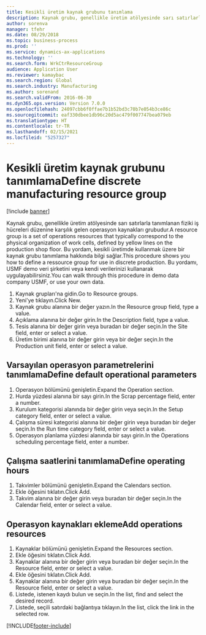 ```yaml
---
title: Kesikli üretim kaynak grubunu tanımlama
description: Kaynak grubu, genellikle üretim atölyesinde sarı satırlarla tanımlanan fiziki iş hücreleri düzenine karşılık gelen operasyon kaynakları grubudur.
author: sorenva
manager: tfehr
ms.date: 08/29/2018
ms.topic: business-process
ms.prod: ''
ms.service: dynamics-ax-applications
ms.technology: ''
ms.search.form: WrkCtrResourceGroup
audience: Application User
ms.reviewer: kamaybac
ms.search.region: Global
ms.search.industry: Manufacturing
ms.author: sorenand
ms.search.validFrom: 2016-06-30
ms.dyn365.ops.version: Version 7.0.0
ms.openlocfilehash: 24097cbb6f0ffae7b1b52bd3c70b7e054b3ce86c
ms.sourcegitcommit: eaf330dbee1db96c20d5ac479f007747bea079eb
ms.translationtype: HT
ms.contentlocale: tr-TR
ms.lasthandoff: 02/15/2021
ms.locfileid: "5257327"
---
```

# <a name="define-discrete-manufacturing-resource-group"></a><span data-ttu-id="b5a08-103">Kesikli üretim kaynak grubunu tanımlama</span><span class="sxs-lookup"><span data-stu-id="b5a08-103">Define discrete manufacturing resource group</span></span>

[!include [banner](../../includes/banner.md)]

<span data-ttu-id="b5a08-104">Kaynak grubu, genellikle üretim atölyesinde sarı satırlarla tanımlanan fiziki iş hücreleri düzenine karşılık gelen operasyon kaynakları grubudur.</span><span class="sxs-lookup"><span data-stu-id="b5a08-104">A resource group is a set of operations resources that typically correspond to the physical organization of work cells, defined by yellow lines on the production shop floor.</span></span> <span data-ttu-id="b5a08-105">Bu yordam, kesikli üretimde kullanmak üzere bir kaynak grubu tanımlama hakkında bilgi sağlar.</span><span class="sxs-lookup"><span data-stu-id="b5a08-105">This procedure shows you how to define a ressource group for use in discrete production.</span></span> <span data-ttu-id="b5a08-106">Bu yordamı, USMF demo veri şirketini veya kendi verilerinizi kullanarak uygulayabilirsiniz.</span><span class="sxs-lookup"><span data-stu-id="b5a08-106">You can walk through this procedure in demo data company USMF, or use your own data.</span></span>

1. <span data-ttu-id="b5a08-107">Kaynak grupları'na gidin.</span><span class="sxs-lookup"><span data-stu-id="b5a08-107">Go to Resource groups.</span></span>
2. <span data-ttu-id="b5a08-108">Yeni'ye tıklayın.</span><span class="sxs-lookup"><span data-stu-id="b5a08-108">Click New.</span></span>
3. <span data-ttu-id="b5a08-109">Kaynak grubu alanına bir değer yazın.</span><span class="sxs-lookup"><span data-stu-id="b5a08-109">In the Resource group field, type a value.</span></span>
4. <span data-ttu-id="b5a08-110">Açıklama alanına bir değer girin.</span><span class="sxs-lookup"><span data-stu-id="b5a08-110">In the Description field, type a value.</span></span>
5. <span data-ttu-id="b5a08-111">Tesis alanına bir değer girin veya buradan bir değer seçin.</span><span class="sxs-lookup"><span data-stu-id="b5a08-111">In the Site field, enter or select a value.</span></span>
6. <span data-ttu-id="b5a08-112">Üretim birimi alanına bir değer girin veya bir değer seçin.</span><span class="sxs-lookup"><span data-stu-id="b5a08-112">In the Production unit field, enter or select a value.</span></span>

## <a name="define-default-operational-parameters"></a><span data-ttu-id="b5a08-113">Varsayılan operasyon parametrelerini tanımlama</span><span class="sxs-lookup"><span data-stu-id="b5a08-113">Define default operational parameters</span></span>
1. <span data-ttu-id="b5a08-114">Operasyon bölümünü genişletin.</span><span class="sxs-lookup"><span data-stu-id="b5a08-114">Expand the Operation section.</span></span>
2. <span data-ttu-id="b5a08-115">Hurda yüzdesi alanına bir sayı girin.</span><span class="sxs-lookup"><span data-stu-id="b5a08-115">In the Scrap percentage field, enter a number.</span></span>
3. <span data-ttu-id="b5a08-116">Kurulum kategorisi alanında bir değer girin veya seçin.</span><span class="sxs-lookup"><span data-stu-id="b5a08-116">In the Setup category field, enter or select a value.</span></span>
4. <span data-ttu-id="b5a08-117">Çalışma süresi kategorisi alanına bir değer girin veya buradan bir değer seçin.</span><span class="sxs-lookup"><span data-stu-id="b5a08-117">In the Run time category field, enter or select a value.</span></span>
5. <span data-ttu-id="b5a08-118">Operasyon planlama yüzdesi alanında bir sayı girin.</span><span class="sxs-lookup"><span data-stu-id="b5a08-118">In the Operations scheduling percentage field, enter a number.</span></span>

## <a name="define-operating-hours"></a><span data-ttu-id="b5a08-119">Çalışma saatlerini tanımlama</span><span class="sxs-lookup"><span data-stu-id="b5a08-119">Define operating hours</span></span>
1. <span data-ttu-id="b5a08-120">Takvimler bölümünü genişletin.</span><span class="sxs-lookup"><span data-stu-id="b5a08-120">Expand the Calendars section.</span></span>
2. <span data-ttu-id="b5a08-121">Ekle öğesini tıklatın.</span><span class="sxs-lookup"><span data-stu-id="b5a08-121">Click Add.</span></span>
3. <span data-ttu-id="b5a08-122">Takvim alanına bir değer girin veya buradan bir değer seçin.</span><span class="sxs-lookup"><span data-stu-id="b5a08-122">In the Calendar field, enter or select a value.</span></span>

## <a name="add-operations-resources"></a><span data-ttu-id="b5a08-123">Operasyon kaynakları ekleme</span><span class="sxs-lookup"><span data-stu-id="b5a08-123">Add operations resources</span></span>
1. <span data-ttu-id="b5a08-124">Kaynaklar bölümünü genişletin.</span><span class="sxs-lookup"><span data-stu-id="b5a08-124">Expand the Resources section.</span></span>
2. <span data-ttu-id="b5a08-125">Ekle öğesini tıklatın.</span><span class="sxs-lookup"><span data-stu-id="b5a08-125">Click Add.</span></span>
3. <span data-ttu-id="b5a08-126">Kaynaklar alanına bir değer girin veya buradan bir değer seçin.</span><span class="sxs-lookup"><span data-stu-id="b5a08-126">In the Resource field, enter or select a value.</span></span>
4. <span data-ttu-id="b5a08-127">Ekle öğesini tıklatın.</span><span class="sxs-lookup"><span data-stu-id="b5a08-127">Click Add.</span></span>
5. <span data-ttu-id="b5a08-128">Kaynaklar alanına bir değer girin veya buradan bir değer seçin.</span><span class="sxs-lookup"><span data-stu-id="b5a08-128">In the Resource field, enter or select a value.</span></span>
6. <span data-ttu-id="b5a08-129">Listede, istenen kaydı bulun ve seçin.</span><span class="sxs-lookup"><span data-stu-id="b5a08-129">In the list, find and select the desired record.</span></span>
7. <span data-ttu-id="b5a08-130">Listede, seçili satırdaki bağlantıya tıklayın.</span><span class="sxs-lookup"><span data-stu-id="b5a08-130">In the list, click the link in the selected row.</span></span>



[!INCLUDE[footer-include](../../../includes/footer-banner.md)]